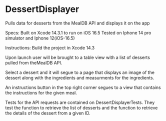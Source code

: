 # DessertDisplayer
Pulls data for desserts from the MealDB API and displays it on the app

Specs:
Built on Xcode 14.3.1 to run on iOS 16.5
Tested on Iphone 14 pro simulator and Iphone 12(iOS-16.5)

Instructions:
Build the project in Xcode 14.3

Upon launch user will be brought to a table view with a list of desserts pulled from theMealDB API.

Select a dessert and it will segue to a page that displays an image of the dessert along with the ingredients and measurments for the ingredients.

An instructions button in the top right corner segues to a view that contains the instructions for the given meal.

Tests for the API requests are contained on DessertDisplayerTests. They test the function to retrieve the list of desserts and the function to retrieve the details of the dessert from a given ID.

